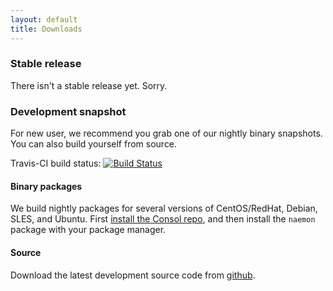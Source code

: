 ```yaml
---
layout: default
title: Downloads
---
```


### Stable release
There isn't a stable release yet. Sorry.

### Development snapshot
For new user, we recommend you grab one of our nightly binary snapshots. You can also build yourself from source.

Travis-CI build status: [![Build Status](https://travis-ci.org/naemon/naemon.png?branch=master)](https://travis-ci.org/naemon/naemon)

#### Binary packages
We build nightly packages for several versions of CentOS/RedHat, Debian, SLES, and Ubuntu. First [install the Consol repo](http://labs.consol.de/repo/testing/), and then install the `naemon` package with your package manager.

#### Source
Download the latest development source code from [github](http://github.com/naemon/naemon).
